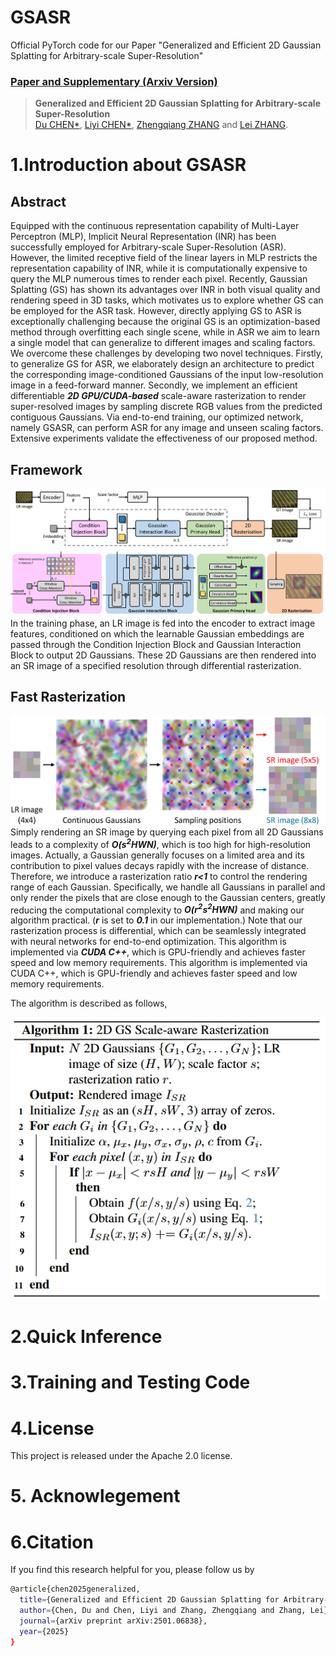 # GSASR
Official PyTorch code for our Paper "Generalized and Efficient 2D Gaussian Splatting for
Arbitrary-scale Super-Resolution"

### [Paper and Supplementary (Arxiv Version)](https://arxiv.org/pdf/2501.06838)

> **Generalized and Efficient 2D Gaussian Splatting for
Arbitrary-scale Super-Resolution** <br>
> [Du CHEN\*](https://github.com/ChrisDud0257), [Liyi CHEN\*](https://github.com/mt-cly), [Zhengqiang ZHANG](https://github.com/xtudbxk) and [Lei ZHANG](https://www4.comp.polyu.edu.hk/~cslzhang/). <br>



# 1.Introduction about GSASR

## Abstract
Equipped with the continuous representation capability of Multi-Layer Perceptron (MLP), Implicit Neural Representation (INR) has been successfully employed for Arbitrary-scale Super-Resolution (ASR). 
However, the limited receptive field of the linear layers in MLP restricts the representation capability of INR, while it is computationally expensive to query the MLP numerous times to render each pixel. 
Recently, Gaussian Splatting (GS) has shown its advantages over INR in both visual quality and rendering speed in 3D tasks, which motivates us to explore whether GS can be employed for the ASR task. 
However, directly applying GS to ASR is exceptionally challenging because the original GS is an optimization-based method through overfitting each single scene, while in ASR we aim to learn a single model 
that can generalize to different images and scaling factors. We overcome these challenges by developing two novel techniques. Firstly, to generalize GS for ASR, we elaborately design an architecture to 
predict the corresponding image-conditioned Gaussians of the input low-resolution image in a feed-forward manner. Secondly, we implement an efficient differentiable ___2D GPU/CUDA-based___ scale-aware rasterization 
to render super-resolved images by sampling discrete RGB values from the predicted contiguous Gaussians. Via end-to-end training, our optimized network, namely GSASR, can perform ASR for any image and unseen 
scaling factors. Extensive experiments validate the effectiveness of our proposed method. 

## Framework
![framework](./figures/framework.png)
In the training phase, an LR image is fed into the encoder to extract image features, conditioned on which the learnable Gaussian embeddings are passed through the Condition Injection Block and Gaussian
Interaction Block to output 2D Gaussians. These 2D Gaussians are then rendered into an SR image of a specified resolution through differential rasterization.


## Fast Rasterization
![Fast Rasterization](./figures/sampling.png)
Simply rendering an SR image by querying each pixel from all 2D Gaussians leads to a complexity of ___O(s<sup>2</sup>HWN)___, which is too high for high-resolution images.
Actually, a Gaussian generally focuses on a limited area and its contribution to pixel values decays rapidly with the increase of distance.
Therefore, we introduce a rasterization ratio ___r<1___ to control the rendering range of each Gaussian.
Specifically, we handle all Gaussians in parallel and only render the pixels that are close enough to the Gaussian centers, greatly reducing the computational complexity to ___O(r<sup>2</sup>s<sup>2</sup>HWN)___ and 
making our algorithm practical. (___r___ is set to ___0.1___ in our implementation.)
Note that our rasterization process is differential, which can be seamlessly integrated with neural networks for end-to-end optimization. This algorithm is implemented via ___CUDA C++___, which is GPU-friendly and 
achieves faster speed and low memory requirements. This algorithm is implemented via CUDA C++, which is GPU-friendly and achieves faster speed and low memory requirements.


The algorithm is described as follows,

![Algorithm](./figures/algorithm.png)


# 2.Quick Inference



# 3.Training and Testing Code



# 4.License
This project is released under the Apache 2.0 license.


# 5. Acknowlegement



# 6.Citation
If you find this research helpful for you, please follow us by
```bash
@article{chen2025generalized,
  title={Generalized and Efficient 2D Gaussian Splatting for Arbitrary-scale Super-Resolution},
  author={Chen, Du and Chen, Liyi and Zhang, Zhengqiang and Zhang, Lei},
  journal={arXiv preprint arXiv:2501.06838},
  year={2025}
}
```
